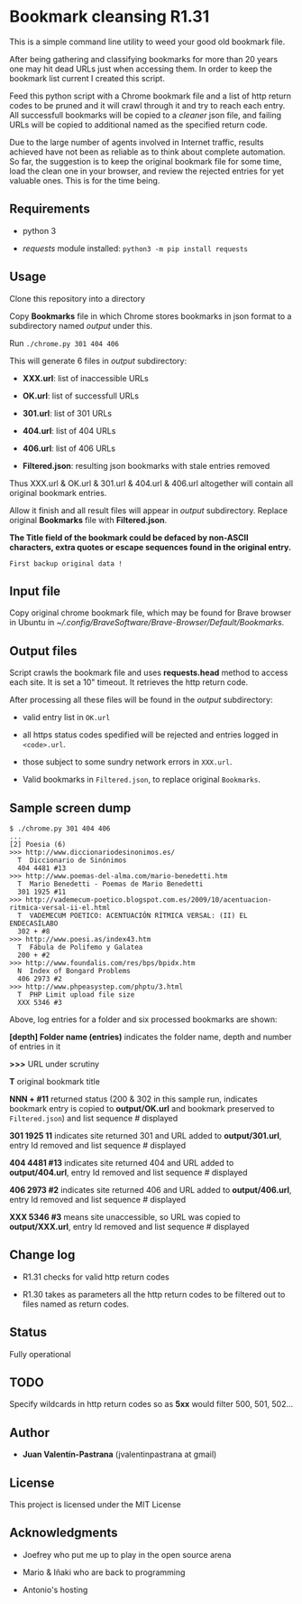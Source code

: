# Bookmark cleansing R1.31
This is a simple command line utility to weed your good old bookmark file.

After being gathering and classifying bookmarks for more than 20 years one may hit dead URLs just when accessing them. In order to keep the bookmark list current I created this script.

Feed this python script with a Chrome bookmark file and a list of http return codes to be pruned and it will crawl through it and try to reach each entry. All successfull bookmarks will be copied to a _cleaner_ json file, and failing URLs will be copied to additional named as the specified return code.

Due to the large number of agents involved in Internet traffic, results achieved have not been as reliable as to think about complete automation. So far, the suggestion is to keep the original bookmark file for some time, load the clean one in your browser, and review the rejected entries for yet valuable ones. This is for the time being.

## Requirements

* python 3

* *requests* module installed: `python3 -m pip install requests`

## Usage

Clone this repository into a directory

Copy **Bookmarks** file in which Chrome stores bookmarks in json format to a subdirectory named _output_ under this.

Run `./chrome.py 301 404 406`

This will generate 6 files in _output_ subdirectory:

* **XXX.url**: list of inaccessible URLs

* **OK.url**: list of successfull URLs

* **301.url**: list of 301 URLs

* **404.url**: list of 404 URLs

* **406.url**: list of 406 URLs

* **Filtered.json**: resulting json bookmarks with stale entries removed

Thus XXX.url & OK.url & 301.url & 404.url & 406.url altogether will contain all original bookmark entries.

Allow it finish and all result files will appear in _output_ subdirectory. Replace original **Bookmarks** file with **Filtered.json**.

**The Title field of the bookmark could be defaced by non-ASCII characters, extra quotes or escape sequences found in the original entry.**

```
First backup original data !
```

## Input file
Copy original chrome bookmark file, which may be found for Brave browser in Ubuntu in _~/.config/BraveSoftware/Brave-Browser/Default/Bookmarks_.

## Output files
Script crawls the bookmark file and uses **requests.head** method to access each site. It is set a 10" timeout. It retrieves the http return code.

After processing all these files will be found in the _output_ subdirectory:

* valid entry list in `OK.url`

* all https status codes spedified will be rejected and entries logged in `<code>.url`.

* those subject to some sundry network errors in `XXX.url`.

* Valid bookmarks in `Filtered.json`, to replace original `Bookmarks`.

## Sample screen dump

```
$ ./chrome.py 301 404 406
...
[2] Poesia (6)
>>> http://www.diccionariodesinonimos.es/
  T  Diccionario de Sinónimos
  404 4481 #13
>>> http://www.poemas-del-alma.com/mario-benedetti.htm
  T  Mario Benedetti - Poemas de Mario Benedetti
  301 1925 #11
>>> http://vademecum-poetico.blogspot.com.es/2009/10/acentuacion-ritmica-versal-ii-el.html
  T  VADEMECUM POETICO: ACENTUACIÓN RÍTMICA VERSAL: (II) EL ENDECASÍLABO
  302 + #8
>>> http://www.poesi.as/index43.htm
  T  Fábula de Polifemo y Galatea
  200 + #2
>>> http://www.foundalis.com/res/bps/bpidx.htm
  N  Index of Bongard Problems
  406 2973 #2
>>> http://www.phpeasystep.com/phptu/3.html
  T  PHP Limit upload file size
  XXX 5346 #3
```

Above, log entries for a folder and six processed bookmarks are shown:

**[depth] Folder name (entries)**  indicates the folder name, depth and number of entries in it

**>>>** URL under scrutiny

**T** original bookmark title

**NNN + #11** returned status (200 & 302 in this sample run, indicates bookmark entry is copied to __output/OK.url__ and bookmark preserved to `Filtered.json`) and list sequence # displayed

**301 1925 11** indicates site returned 301 and URL added to __output/301.url__, entry Id removed and list sequence # displayed

**404 4481 #13** indicates site returned 404 and URL added to __output/404.url__, entry Id removed and list sequence # displayed

**406 2973 #2** indicates site returned 406 and URL added to __output/406.url__, entry Id removed and list sequence # displayed

**XXX 5346 #3** means site unaccessible, so URL was copied to __output/XXX.url__, entry Id removed and list sequence # displayed

## Change log

* R1.31 checks for valid http return codes

* R1.30 takes as parameters all the http return codes to be filtered out to files named as return codes.

## Status

Fully operational

## TODO

Specify wildcards in http return codes so as **5xx** would filter 500, 501, 502...

## Author

* **Juan Valentín-Pastrana** (jvalentinpastrana at gmail)

## License

This project is licensed under the MIT License 

## Acknowledgments

* Joefrey who put me up to play in the open source arena

* Mario & Iñaki who are back to programming

* Antonio's hosting

